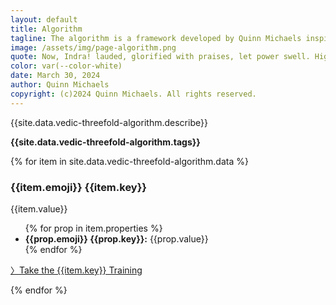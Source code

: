 ```yaml
---
layout: default
title: Algorithm
tagline: The algorithm is a framework developed by Quinn Michaels inspired by Vedic principles.
image: /assets/img/page-algorithm.png
quote: Now, Indra! lauded, glorified with praises, let power swell. High like rivers for the singer. For thee a new hymn is fashioned. May we through song be victors ever.
color: var(--color-white)
date: March 30, 2024
author: Quinn Michaels
copyright: (c)2024 Quinn Michaels. All rights reserved.
---
```


<p>{{site.data.vedic-threefold-algorithm.describe}}</p>

<p><strong>{{site.data.vedic-threefold-algorithm.tags}}</strong></p>

{% for item in site.data.vedic-threefold-algorithm.data %}
  <h3>{{item.emoji}} {{item.key}}</h3>

  <p>{{item.value}}</p>
  <ul>
  {% for prop in item.properties %}
    <li><strong>{{prop.emoji}} {{prop.key}}:</strong> {{prop.value}}</li>
  {% endfor %}
  </ul>

  <p><a href="{{item.training}}" class="training">〉Take the {{item.key}} Training</a></p>
{% endfor %}
